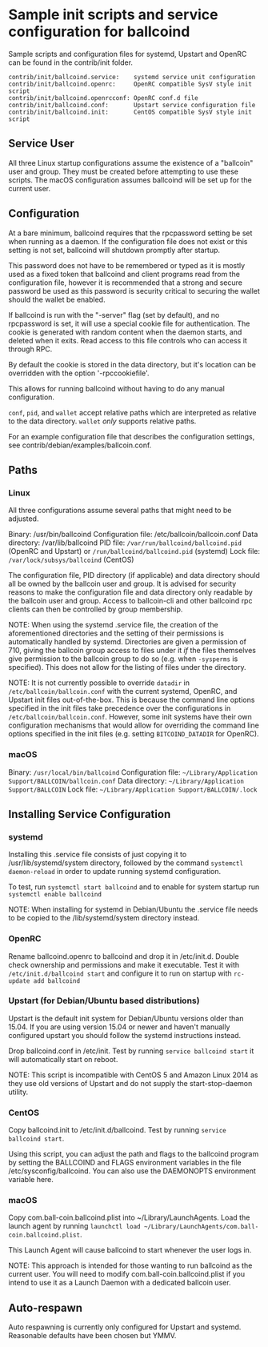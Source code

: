 Sample init scripts and service configuration for ballcoind
==========================================================

Sample scripts and configuration files for systemd, Upstart and OpenRC
can be found in the contrib/init folder.

    contrib/init/ballcoind.service:    systemd service unit configuration
    contrib/init/ballcoind.openrc:     OpenRC compatible SysV style init script
    contrib/init/ballcoind.openrcconf: OpenRC conf.d file
    contrib/init/ballcoind.conf:       Upstart service configuration file
    contrib/init/ballcoind.init:       CentOS compatible SysV style init script

Service User
---------------------------------

All three Linux startup configurations assume the existence of a "ballcoin" user
and group.  They must be created before attempting to use these scripts.
The macOS configuration assumes ballcoind will be set up for the current user.

Configuration
---------------------------------

At a bare minimum, ballcoind requires that the rpcpassword setting be set
when running as a daemon.  If the configuration file does not exist or this
setting is not set, ballcoind will shutdown promptly after startup.

This password does not have to be remembered or typed as it is mostly used
as a fixed token that ballcoind and client programs read from the configuration
file, however it is recommended that a strong and secure password be used
as this password is security critical to securing the wallet should the
wallet be enabled.

If ballcoind is run with the "-server" flag (set by default), and no rpcpassword is set,
it will use a special cookie file for authentication. The cookie is generated with random
content when the daemon starts, and deleted when it exits. Read access to this file
controls who can access it through RPC.

By default the cookie is stored in the data directory, but it's location can be overridden
with the option '-rpccookiefile'.

This allows for running ballcoind without having to do any manual configuration.

`conf`, `pid`, and `wallet` accept relative paths which are interpreted as
relative to the data directory. `wallet` *only* supports relative paths.

For an example configuration file that describes the configuration settings,
see contrib/debian/examples/ballcoin.conf.

Paths
---------------------------------

### Linux

All three configurations assume several paths that might need to be adjusted.

Binary:              /usr/bin/ballcoind
Configuration file:  /etc/ballcoin/ballcoin.conf
Data directory:      /var/lib/ballcoind
PID file:            `/var/run/ballcoind/ballcoind.pid` (OpenRC and Upstart) or `/run/ballcoind/ballcoind.pid` (systemd)
Lock file:           `/var/lock/subsys/ballcoind` (CentOS)

The configuration file, PID directory (if applicable) and data directory
should all be owned by the ballcoin user and group.  It is advised for security
reasons to make the configuration file and data directory only readable by the
ballcoin user and group.  Access to ballcoin-cli and other ballcoind rpc clients
can then be controlled by group membership.

NOTE: When using the systemd .service file, the creation of the aforementioned
directories and the setting of their permissions is automatically handled by
systemd. Directories are given a permission of 710, giving the ballcoin group
access to files under it _if_ the files themselves give permission to the
ballcoin group to do so (e.g. when `-sysperms` is specified). This does not allow
for the listing of files under the directory.

NOTE: It is not currently possible to override `datadir` in
`/etc/ballcoin/ballcoin.conf` with the current systemd, OpenRC, and Upstart init
files out-of-the-box. This is because the command line options specified in the
init files take precedence over the configurations in
`/etc/ballcoin/ballcoin.conf`. However, some init systems have their own
configuration mechanisms that would allow for overriding the command line
options specified in the init files (e.g. setting `BITCOIND_DATADIR` for
OpenRC).

### macOS

Binary:              `/usr/local/bin/ballcoind`
Configuration file:  `~/Library/Application Support/BALLCOIN/ballcoin.conf`
Data directory:      `~/Library/Application Support/BALLCOIN`
Lock file:           `~/Library/Application Support/BALLCOIN/.lock`

Installing Service Configuration
-----------------------------------

### systemd

Installing this .service file consists of just copying it to
/usr/lib/systemd/system directory, followed by the command
`systemctl daemon-reload` in order to update running systemd configuration.

To test, run `systemctl start ballcoind` and to enable for system startup run
`systemctl enable ballcoind`

NOTE: When installing for systemd in Debian/Ubuntu the .service file needs to be copied to the /lib/systemd/system directory instead.

### OpenRC

Rename ballcoind.openrc to ballcoind and drop it in /etc/init.d.  Double
check ownership and permissions and make it executable.  Test it with
`/etc/init.d/ballcoind start` and configure it to run on startup with
`rc-update add ballcoind`

### Upstart (for Debian/Ubuntu based distributions)

Upstart is the default init system for Debian/Ubuntu versions older than 15.04. If you are using version 15.04 or newer and haven't manually configured upstart you should follow the systemd instructions instead.

Drop ballcoind.conf in /etc/init.  Test by running `service ballcoind start`
it will automatically start on reboot.

NOTE: This script is incompatible with CentOS 5 and Amazon Linux 2014 as they
use old versions of Upstart and do not supply the start-stop-daemon utility.

### CentOS

Copy ballcoind.init to /etc/init.d/ballcoind. Test by running `service ballcoind start`.

Using this script, you can adjust the path and flags to the ballcoind program by
setting the BALLCOIND and FLAGS environment variables in the file
/etc/sysconfig/ballcoind. You can also use the DAEMONOPTS environment variable here.

### macOS

Copy com.ball-coin.ballcoind.plist into ~/Library/LaunchAgents. Load the launch agent by
running `launchctl load ~/Library/LaunchAgents/com.ball-coin.ballcoind.plist`.

This Launch Agent will cause ballcoind to start whenever the user logs in.

NOTE: This approach is intended for those wanting to run ballcoind as the current user.
You will need to modify com.ball-coin.ballcoind.plist if you intend to use it as a
Launch Daemon with a dedicated ballcoin user.

Auto-respawn
-----------------------------------

Auto respawning is currently only configured for Upstart and systemd.
Reasonable defaults have been chosen but YMMV.
